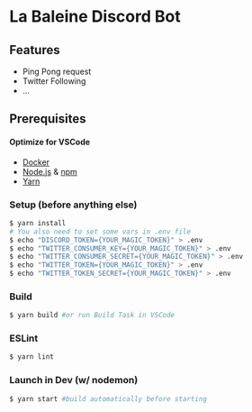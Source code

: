 # La Baleine Discord Bot

## Features
- Ping Pong request
- Twitter Following
- ...

## Prerequisites
#### Optimize for VSCode
- [Docker](https://www.docker.com/)
- [Node.js](https://nodejs.org) & [npm](https://www.npmjs.com/)
- [Yarn](https://yarnpkg.com)

### Setup (before anything else)
```bash
$ yarn install
# You also need to set some vars in .env file
$ echo "DISCORD_TOKEN={YOUR_MAGIC_TOKEN}" > .env
$ echo "TWITTER_CONSUMER_KEY={YOUR_MAGIC_TOKEN}" > .env
$ echo "TWITTER_CONSUMER_SECRET={YOUR_MAGIC_TOKEN}" > .env
$ echo "TWITTER_TOKEN={YOUR_MAGIC_TOKEN}" > .env
$ echo "TWITTER_TOKEN_SECRET={YOUR_MAGIC_TOKEN}" > .env
```

### Build
```bash
$ yarn build #or run Build Task in VSCode
```

### ESLint
```bash
$ yarn lint
```

### Launch in Dev (w/ nodemon)
```bash
$ yarn start #build automatically before starting
```

<!--### Test
```bash
$ yarn test #or run Test Task in VSCode
```-->